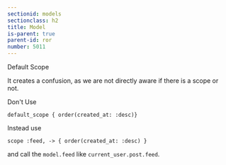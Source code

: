 ```yaml
---
sectionid: models
sectionclass: h2
title: Model
is-parent: true
parent-id: ror
number: 5011
---
```


Default Scope

It creates a confusion, as we are not directly aware if there is a scope or not.

Don't Use

```
default_scope { order(created_at: :desc)}
```

Instead use

```
scope :feed, -> { order(created_at: :desc) }
```
and call the `model.feed` like `current_user.post.feed`.
